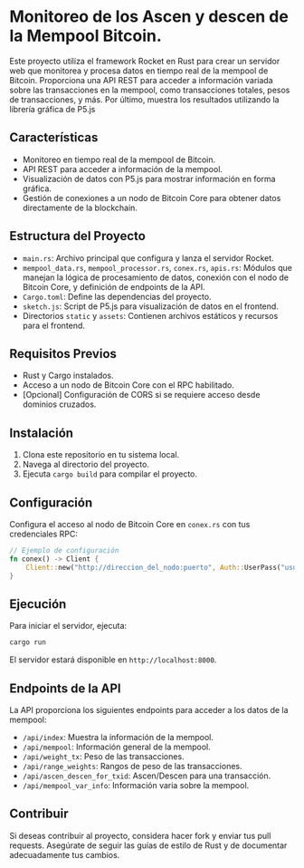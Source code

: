 
# Monitoreo de los Ascen y descen de la Mempool Bitcoin.

Este proyecto utiliza el framework Rocket en Rust para crear un servidor web que monitorea y procesa datos en tiempo real de la mempool de Bitcoin. Proporciona una API REST para acceder a información variada sobre las transacciones en la mempool, como transacciones totales, pesos de transacciones, y más. Por último, muestra los resultados utilizando la librería gráfica de P5.js

## Características

- Monitoreo en tiempo real de la mempool de Bitcoin.
- API REST para acceder a información de la mempool.
- Visualización de datos con P5.js para mostrar información en forma gráfica.
- Gestión de conexiones a un nodo de Bitcoin Core para obtener datos directamente de la blockchain.

## Estructura del Proyecto

- `main.rs`: Archivo principal que configura y lanza el servidor Rocket.
- `mempool_data.rs`, `mempool_processor.rs`, `conex.rs`, `apis.rs`: Módulos que manejan la lógica de procesamiento de datos, conexión con el nodo de Bitcoin Core, y definición de endpoints de la API.
- `Cargo.toml`: Define las dependencias del proyecto.
- `sketch.js`: Script de P5.js para visualización de datos en el frontend.
- Directorios `static` y `assets`: Contienen archivos estáticos y recursos para el frontend.

## Requisitos Previos

- Rust y Cargo instalados.
- Acceso a un nodo de Bitcoin Core con el RPC habilitado.
- [Opcional] Configuración de CORS si se requiere acceso desde dominios cruzados.

## Instalación

1. Clona este repositorio en tu sistema local.
2. Navega al directorio del proyecto.
3. Ejecuta `cargo build` para compilar el proyecto.

## Configuración

Configura el acceso al nodo de Bitcoin Core en `conex.rs` con tus credenciales RPC:

```rust
// Ejemplo de configuración
fn conex() -> Client {
    Client::new("http://direccion_del_nodo:puerto", Auth::UserPass("usuario".to_string(), "contraseña".to_string())).unwrap()
}
```

## Ejecución

Para iniciar el servidor, ejecuta:

```bash
cargo run
```

El servidor estará disponible en `http://localhost:8000`.

## Endpoints de la API

La API proporciona los siguientes endpoints para acceder a los datos de la mempool:

- `/api/index`: Muestra la información de la mempool.
- `/api/mempool`: Información general de la mempool.
- `/api/weight_tx`: Peso de las transacciones.
- `/api/range_weights`: Rangos de peso de las transacciones.
- `/api/ascen_descen_for_txid`: Ascen/Descen para una transacción.
- `/api/mempool_var_info`: Información varia sobre la mempool.

## Contribuir

Si deseas contribuir al proyecto, considera hacer fork y enviar tus pull requests. Asegúrate de seguir las guías de estilo de Rust y de documentar adecuadamente tus cambios.

